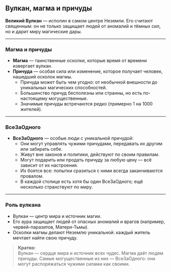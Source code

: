 ## Вулкан, магма и причуды

**Великий Вулкан** — исполин в самом центре Неземли. Его считают священным: он не только защищает людей от аномалий и тёмных сил, но и дарит миру магические дары.

---

### Магма и причуды

- **Магма** — таинственные осколки, которые время от времени извергает вулкан.
- **Причуда** — особая сила или изменение, которое получает человек, нашедший осколок магмы.
    - Причуда может быть чем угодно: от необычной внешности до уникальных магических способностей.
    - Большинство причуд бесполезны или странны, но есть по-настоящему могущественные.
    - Значимые причуды встречаются редко (примерно 1 на 1000 жителей).

---

### ВсеЗаОдного

- **ВсеЗаОдного** — особые люди с уникальной причудой:
    - Они могут управлять чужими причудами, передавать их другим или забирать себе.
    - Живут вне законов и политики, действуют по своим правилам.
    - Могут подарить или продать причуду за любую цену — всё зависит от их настроения.
    - Их боятся все: попытки сразиться с ними всегда заканчиваются провалом.
    - В каждой столице есть хотя бы один ВсеЗаОдного; ещё несколько странствуют по миру.

---

### Роль вулкана

- Вулкан — центр мира и источник магии.
- Его аура защищает людей от опасных аномалий и врагов (например, червей-паразитов, Матери-Тьмы).
- Осколки магмы делают Неземлю уникальной: каждый житель мечтает найти свою причуду.

> **Кратко:**  
> Вулкан — сердце мира и источник всех чудес. Магма даёт людям причуды. Самые могущественные из них — ВсеЗаОдного: они могут распоряжаться чужими силами как своими.
